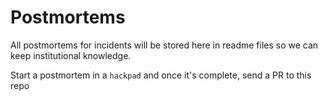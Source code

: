 # Postmortems

All postmortems for incidents will be stored here in readme files so we can keep institutional knowledge.

Start a postmortem in a `hackpad` and once it's complete, send a PR to this repo
